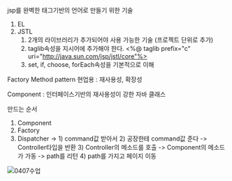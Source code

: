 jsp를 완벽한 태그기반의 언어로 만들기 위한 기술
1. EL
2. JSTL
	1) 2개의 라이브러리가 추가되어야 사용 가능한 기술 (프로젝트 단위로 추가)
	2) taglib속성을 지시어에 추가해야 한다.
	<%@ taglib prefix="c" uri="http://java.sun.com/jsp/jstl/core"%>
	3) set, if, choose, forEach속성을 기본적으로 이해

Factory Method pattern
현업용 : 재사용성, 확장성

Component : 인터페이스기반의 재사용성이 강한 자바 클래스

만드는 순서
1. Component
2. Factory
3. Dispatcher -> 1) command값 받아서
	          2) 공장한테 command값 준다 -> Controller타입을 반환
	          3) Controller의 메소드를 호출 -> Component의 메소드가 가동 -> path를 리턴
	          4) path를 가지고 페이지 이동

![0407수업](https://user-images.githubusercontent.com/43941396/114563191-2a1f4d80-9caa-11eb-85e3-fd060dab9519.png)
